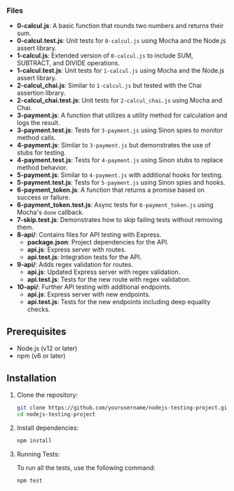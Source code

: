 
### Files

- **0-calcul.js**: A basic function that rounds two numbers and returns their sum.
- **0-calcul.test.js**: Unit tests for `0-calcul.js` using Mocha and the Node.js assert library.
- **1-calcul.js**: Extended version of `0-calcul.js` to include SUM, SUBTRACT, and DIVIDE operations.
- **1-calcul.test.js**: Unit tests for `1-calcul.js` using Mocha and the Node.js assert library.
- **2-calcul_chai.js**: Similar to `1-calcul.js` but tested with the Chai assertion library.
- **2-calcul_chai.test.js**: Unit tests for `2-calcul_chai.js` using Mocha and Chai.
- **3-payment.js**: A function that utilizes a utility method for calculation and logs the result.
- **3-payment.test.js**: Tests for `3-payment.js` using Sinon spies to monitor method calls.
- **4-payment.js**: Similar to `3-payment.js` but demonstrates the use of stubs for testing.
- **4-payment.test.js**: Tests for `4-payment.js` using Sinon stubs to replace method behavior.
- **5-payment.js**: Similar to `4-payment.js` with additional hooks for testing.
- **5-payment.test.js**: Tests for `5-payment.js` using Sinon spies and hooks.
- **6-payment_token.js**: A function that returns a promise based on success or failure.
- **6-payment_token.test.js**: Async tests for `6-payment_token.js` using Mocha's `done` callback.
- **7-skip.test.js**: Demonstrates how to skip failing tests without removing them.
- **8-api/**: Contains files for API testing with Express.
  - **package.json**: Project dependencies for the API.
  - **api.js**: Express server with routes.
  - **api.test.js**: Integration tests for the API.
- **9-api/**: Adds regex validation for routes.
  - **api.js**: Updated Express server with regex validation.
  - **api.test.js**: Tests for the new route with regex validation.
- **10-api/**: Further API testing with additional endpoints.
  - **api.js**: Express server with new endpoints.
  - **api.test.js**: Tests for the new endpoints including deep equality checks.

## Prerequisites

- Node.js (v12 or later)
- npm (v6 or later)

## Installation

1. Clone the repository:
   
   ```bash
   git clone https://github.com/yourusername/nodejs-testing-project.git
   cd nodejs-testing-project

3. Install dependencies:
   
   ```bash
   npm install

5. Running Tests:
   
   To run all the tests, use the following command:
   ```bash
   npm test
